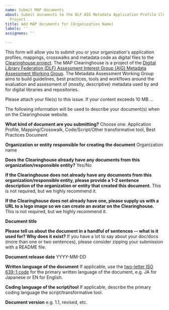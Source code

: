 ```yaml
---
name: Submit MAP documents
about: Submit documents to the DLF AIG Metadata Application Profile Clearinghouse
  Project
title: Add MAP documents for [Organization Name]
labels: ''
assignees: ''

---
```


This form will allow you to submit you or your organization's application profiles, mappings, crosswalks and metadata code as digital files to the [Clearinghouse project](https://dlfmetadataassessment.github.io/MetadataSpecsClearinghouse/). The MAP Clearinghouse is a project of the [Digital Library Federation (DLF) Assessment Interest Group (AIG) Metadata Assessment Working Group](https://dlfmetadataassessment.github.io/). The Metadata Assessment Working Group aims to build guidelines, best practices, tools and workflows around the evaluation and assessment of (mostly, descriptive) metadata used by and for digital libraries and repositories.

Please attach your file(s) to this issue. If your content exceeds 10 MB ...

The following information will be used to describe your document(s) when on the Clearinghouse website.

**What kind of document are you submitting?**
Choose one: Application Profile, Mapping/Crosswalk, Code/Script/Other transformative tool, Best Practices Document

**Organization or entity responsible for creating the document**
Organization name

**Does the Clearinghouse already have any documents from this organization/responsible entity?**
Yes/No

**If the Clearinghouse does not already have any documents from this organization/responsible entity, please provide a 1-2 sentence description of the organization or entity that created this document.**
This is not required, but we highly recommend it.

**If the Clearinghouse does not already have one, please supply us with a URL to a logo image so we can create an avatar on the Clearinghouse.**
This is not required, but we highly recommend it.

**Document title**

**Please tell us about the document in a handful of sentences -- what is it used for? Why does it exist?**
If you have a lot to say about your doc/docs (more than one or two sentences), please consider zipping your submission with a README file.

**Document release date**
YYYY-MM-DD

**Written language of the document**
If applicable, use the [two-letter ISO 639-1 code](https://en.wikipedia.org/wiki/List_of_ISO_639-1_codes) for the primary written language of the document, e.g. JA for Japanese or EN for English.

**Coding language of the script/tool**
If applicable, describe the primary coding language the script/transformative tool.

**Document version**
e.g. 1.1, revised, etc.
